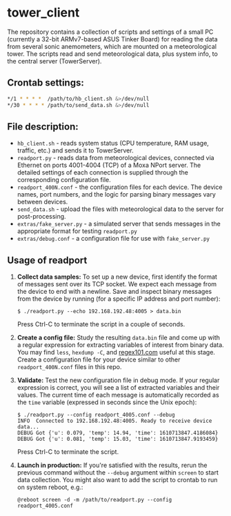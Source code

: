 # tower_client

The repository contains a collection of scripts and settings of a small PC (currently a 32-bit ARMv7-based ASUS Tinker Board) for reading the data from several sonic anemometers, which are mounted on a meteorological tower. The scripts read and send meteorological data, plus system info, to the central server (TowerServer).

## Crontab settings:
```bash
*/1 * * * *  /path/to/hb_client.sh &>/dev/null
*/30 * * * * /path/to/send_data.sh &>/dev/null
```

## File description:
* `hb_client.sh` - reads system status (CPU temperature, RAM usage, traffic, etc.) and sends it to TowerServer.
* `readport.py` - reads data from meteorological devices, connected via Ethernet on ports 4001-4004 (TCP) of a Moxa NPort server. The detailed settings of each connection is supplied through the corresponding configuration file.
* `readport_400N.conf` - the configuration files for each device. The device names, port numbers, and the logic for parsing binary messages vary between devices.
* `send_data.sh` -  upload the files with meteorological data to the server for post-processing.
* `extras/fake_server.py` - a simulated server that sends messages in the appropriate format for testing `readport.py`
* `extras/debug.conf` - a configuration file for use with `fake_server.py`

## Usage of readport

1. **Collect data samples:** To set up a new device, first identify the format of messages sent over its TCP socket. We expect each message from the device to end with a newline. Save and inspect binary messages from the device by running (for a specific IP address and port number):

   ```shell
   $ ./readport.py --echo 192.168.192.48:4005 > data.bin
   ```

   Press Ctrl-C to terminate the script in a couple of seconds.

2. **Create a config file:** Study the resulting `data.bin` file and come up with a regular expression for extracting variables of interest from binary data. You may find `less`,  `hexdump -C`, and [regex101.com](https://regex101.com/) useful at this stage. Create a configuration file for your device similar to other `readport_400N.conf` files in this repo.

3. **Validate:** Test the new configuration file in debug mode. If your regular expression is correct, you will see a list of extracted variables and their values. The current time of each message is automatically recorded as the `time` variable (expressed in seconds since the Unix epoch):

   ```shell
   $ ./readport.py --config readport_4005.conf --debug
   INFO  Connected to 192.168.192.48:4005. Ready to receive device data...
   DEBUG Got {'u': 0.079, 'temp': 14.94, 'time': 1610713847.4186084}
   DEBUG Got {'u': 0.081, 'temp': 15.03, 'time': 1610713847.9193459}
   ```

   Press Ctrl-C to terminate the script.

4. **Launch in production:** If you're satisfied with the results, rerun the previous command without the `--debug` argument within `screen` to start data collection. You might also want to add the script to crontab to run on system reboot, e.g.:

   ```shell
   @reboot screen -d -m /path/to/readport.py --config readport_4005.conf
   ```